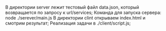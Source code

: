 В директории server лежит тестовый файл data.json, который возвращается по запросу к url/services;
Команда для запуска сервера: node ./serever/main.js
В директории clint открываем index.html и смотрим результат;
Реализация задачи в ./client/script.js;